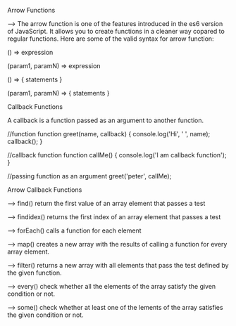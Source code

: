 Arrow Functions

--> The arrow function is one of the features introduced in the es6 version of JavaScript. It allows you to create functions in a cleaner way copared to regular functions. Here are some of the valid syntax for arrow function:

() => expression

(param1, paramN) => expression

() => {
statements
}

(param1, paramN) => {
statements
}

Callback Functions

A callback is a function passed as an argument to another function.

//function
function greet(name, callback) {
console.log('Hi', ' ', name);
callback();
}

//callback function
function callMe() {
console.log('I am callback function');
}

//passing function as an argument
greet('peter', callMe);

Arrow Callback Functions

--> find() return the first value of an array element that passes a test

--> findidex() returns the first index of an array element that passes a test

--> forEach() calls a function for each element

--> map() creates a new array with the results of calling a function for every array element.

--> filter() returns a new array with all elements that pass the test defined by the given function.

--> every() check whether all the elements of the array satisfy the given condition or not.

--> some() check whether at least one of the lements of the array satisfies the given condition or not.
